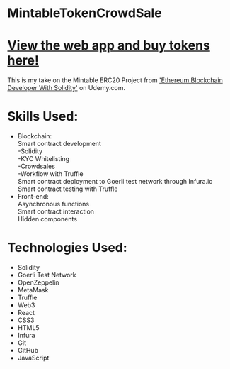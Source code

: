 # MintableTokenCrowdSale

# [View the web app and buy tokens here!](https://cublax.github.io/MintableTokenCrowdSale/)

This is my take on the Mintable ERC20 Project from ['Ethereum Blockchain Developer With Solidity'](https://www.udemy.com/course/blockchain-developer) on Udemy.com. 


# Skills Used:
* Blockchain:  
  Smart contract development   
   -Solidity  
   -KYC Whitelisting  
   -Crowdsales  
   -Workflow with Truffle  
  Smart contract deployment to Goerli test network through Infura.io  
  Smart contract testing with Truffle  
* Front-end:  
  Asynchronous functions  
  Smart contract interaction  
  Hidden components  


# Technologies Used:
* Solidity
* Goerli Test Network
* OpenZeppelin
* MetaMask
* Truffle
* Web3
* React
* CSS3
* HTML5
* Infura
* Git
* GitHub
* JavaScript